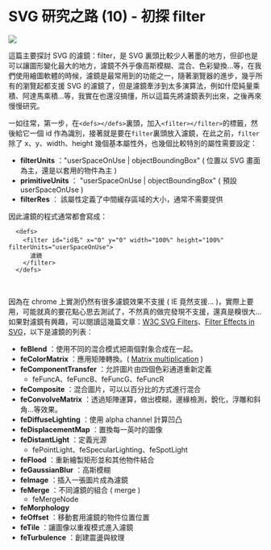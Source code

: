 # SVG 研究之路 (10) - 初探 filter 

![](/img/articles/201406/svg-10-filter-1.jpg#preview-img)

這篇主要探討 SVG 的濾鏡：filter，是 SVG 裏頭比較少人著墨的地方，但卻也是可以讓圖形變化最大的地方，濾鏡不外乎像高斯模糊、混合、色彩變換...等，在我們使用繪圖軟體的時候，濾鏡是最常用到的功能之一，隨著瀏覽器的進步，幾乎所有的瀏覽起都支援 SVG 的濾鏡了，但是濾鏡牽涉到太多演算法，例如什麼純量乘積、阿達馬乘積...等，我實在也還沒搞懂，所以這篇先將濾鏡表列出來，之後再來慢慢研究。

一如往常，第一步，在`<defs></defs>`裏頭，加入`<filter></filter>`的標籤，然後給它一個 id 作為識別，接著就是要在`filter`裏頭放入濾鏡，在此之前，`filter`除了 x、y、width、height 幾個基本屬性外，也幾個比較特別的屬性需要設定：

- **filterUnits** ："userSpaceOnUse | objectBoundingBox" ( 位置以 SVG 畫面為主，還是以套用的物件為主 )
- **primitiveUnits** ： "userSpaceOnUse | objectBoundingBox" ( 預設 userSpaceOnUse )
- **filterRes** ： 該屬性定義了中間緩存區域的大小，通常不需要提供

因此濾鏡的程式通常都會寫成：

      <defs>
        <filter id="id名" x="0" y="0" width="100%" height="100%" filterUnits="userSpaceOnUse">
          濾鏡
        </filter>
      </defs>
<br/>

因為在 chrome 上實測仍然有很多濾鏡效果不支援 ( IE 竟然支援... )，實際上要用，可能就真的要花點心思去測試了，不然真的做完發現不支援，還真是糗很大...如果對濾鏡有興趣，可以閱讀這幾篇文章：[W3C SVG Filters](http://www.w3.org/TR/SVG/filters.html)、[Filter Effects in SVG](http://srufaculty.sru.edu/david.dailey/svg/SVGOpen2010/Filters2.htm)，以下是濾鏡的列表：

- **feBlend** ：使用不同的混合模式把兩個對象合成在一起。
- **feColorMatrix** ：應用矩陣轉換。( [Matrix multiplication](http://en.wikipedia.org/wiki/Matrix_multiplication) )
- **feComponentTransfer** ：允許圖片由四個色彩通道重新定義
	- feFuncA、feFuncB、feFuncG、feFuncR
- **feComposite** ：混合圖片，可以以百分比的方式進行混合
- **feConvolveMatrix** ：透過矩陣運算，做出模糊，邊緣檢測，銳化，浮雕和斜角...等效果。
- **feDiffuseLighting** ：使用 alpha channel 計算凹凸
- **feDisplacementMap** ：置換每一英吋的圖像
- **feDistantLight** ：定義光源
	- fePointLight、feSpecularLighting、feSpotLight
- **feFlood** ：重新繪製矩形並和其他物件結合
- **feGaussianBlur** ：高斯模糊
- **feImage** ：插入一張圖片成為濾鏡
- **feMerge** ：不同濾鏡的組合 ( merge )	
	- feMergeNode
- **feMorphology**
- **feOffset** ：移動套用濾鏡的物件位置位置
- **feTile** ：讓圖像以重複模式進入濾鏡
- **feTurbulence** ：創建震盪與紋理





